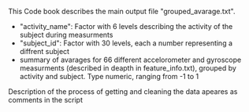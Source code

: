 This Code book describes the main output file "grouped_avarage.txt".

* "activity_name": Factor with 6 levels describing the activity of the subject during measurments
* "subject_id": Factor with 30 levels, each a number representing a diffrent subject
* summary of avarages for 66 different accelorometer and gyroscope measurments (described in deapth in feature_info.txt), grouped by activity and subject. Type numeric, ranging from -1 to 1

Description of the process of getting and cleaning the data apeares as comments in the script

